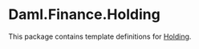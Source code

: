 # Daml.Finance.Holding

This package contains template definitions for [Holding](../../../../docs/Glossary.md#holding).
